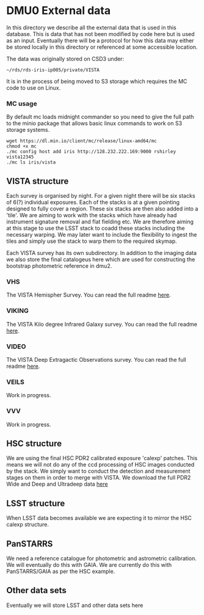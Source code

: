# DMU0 External data

In this directory we describe all the external data that is used in this database. This is data that has not been modified by code here but is used as an input. Eventually there will be a protocol for how this data may either be stored locally in this directory or referenced at some accessible location.

The data was originally stored on CSD3 under:

```shell
~/rds/rds-iris-ip005/private/VISTA
```

It is in the process of being moved to S3 storage which requires the MC code to use on Linux.


### MC usage

By default mc loads midnight commander so you need to give the full path to the minio package that allows basic linux commands to work on S3 storage systems.

```shell
wget https://dl.min.io/client/mc/release/linux-amd64/mc
chmod +x mc
./mc config host add iris http://128.232.222.169:9000 rshirley vista12345
./mc ls iris/vista
```


## VISTA structure

Each survey is organised by night. For a given night there will be six stacks of 6(?) individual exposures. Each of the stacks is at a given pointing designed to fully cover a region. These six stacks are then also added into a 'tile'. We are aiming to work with the stacks which have already had instrument signature removal and flat fielding etc. We are therefore aiming at this stage to use the LSST stack to coadd these stacks including the necessary warping. We may later want to include the flexibility to ingest the tiles and simply use the stack to warp them to the required skymap.

Each VISTA survey has its own subdirectory. In addition to the imaging data we also store the final catalogeus here which are used for constructing the bootstrap photometric reference in dmu2.

### VHS

The VISTA Hemispher Survey. You can read the full readme [here](./dmu0_VHS/).

### VIKING

The VISTA Kilo degree Infrared Galaxy survey. You can read the full readme [here](./dmu0_VHS/).

### VIDEO

The VISTA Deep Extragactic Observations survey. You can read the full readme [here](./dmu0_VIDEO/).



### VEILS

Work in progress.

### VVV

Work in progress.


## HSC structure

We are using the final HSC PDR2 calibrated exposure 'calexp' patches. This means we will not do any of the ccd processing of HSC images conducted by the stack. We simply want to conduct the detection and measurement stages on them in order to merge with VISTA. We download the full PDR2 Wide and Deep and Ultradeep data [here](./dmu0_HSC/)

## LSST structure

When LSST data becomes available we are expecting it to mirror the HSC calexp structure.

## PanSTARRS

We need a reference catalogue for photometric and astrometric calibration. We will eventually do this with GAIA. We are currently do this with PanSTARRS/GAIA as per the HSC example. 


## Other data sets

Eventually we will store LSST and other data sets here



